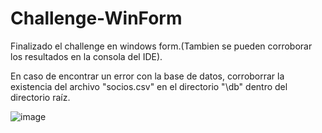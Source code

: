 # Challenge-WinForm
Finalizado el challenge en windows form.(Tambien se pueden corroborar los resultados en la consola del IDE).

En caso de encontrar un error con la base de datos, corroborrar la existencia del archivo "socios.csv" en el directorio "\db" dentro del directorio raíz.



![image](https://user-images.githubusercontent.com/73903002/157803947-10eff81d-416a-4ac2-a5cc-10421e17396a.png)


